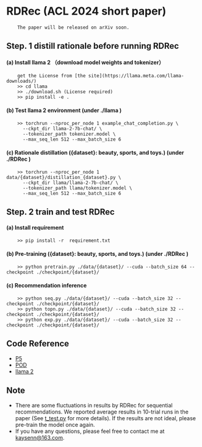 # RDRec (ACL 2024 short paper)
        The paper will be released on arXiv soon.

## Step. 1 distill rationale before running RDRec

#### (a) Install llama 2 （download model weights and tokenizer）
        get the License from [the site](https://llama.meta.com/llama-downloads/)
        >> cd llama 
	    >> ./download.sh (License required)
        >> pip install -e .

#### (b) Test llama 2 environment  (under ./llama )
        >> torchrun --nproc_per_node 1 example_chat_completion.py \
          --ckpt_dir llama-2-7b-chat/ \
          --tokenizer_path tokenizer.model \
          --max_seq_len 512 --max_batch_size 6

#### (c) Rationale distillation  ({dataset}: beauty, sports, and toys.) (under ./RDRec )
        >> torchrun --nproc_per_node 1 data/{dataset}/distillation_{dataset}.py \
          --ckpt_dir llama/llama-2-7b-chat/ \
          --tokenizer_path llama/tokenizer.model \
          --max_seq_len 512 --max_batch_size 6

## Step. 2 train and test RDRec

#### (a) Install requirement 
        >> pip install -r  requirement.txt

#### (b) Pre-training ({dataset}: beauty, sports, and toys.) (under ./RDRec )
        >> python pretrain.py ./data/{dataset}/ --cuda --batch_size 64 --checkpoint ./checkpoint/{dataset}/

#### (c) Recommendation inference 
        >> python seq.py ./data/{dataset}/ --cuda --batch_size 32 --checkpoint ./checkpoint/{dataset}/
        >> python topn.py ./data/{dataset}/ --cuda --batch_size 32 --checkpoint ./checkpoint/{dataset}/
        >> python exp.py ./data/{dataset}/ --cuda --batch_size 32 --checkpoint ./checkpoint/{dataset}/

## Code Reference
- [P5](https://github.com/jeykigung/P5)
- [POD](https://github.com/lileipisces/POD)
- [llama 2](https://github.com/facebookresearch/llama)

## Note
- There are some fluctuations in results by RDRec for sequential recommendations. We reported average results in 10-trial runs in the paper  (See [t_test.py](https://github.com/WangXFng/RDRec/blob/main/utils/t_test.py) for more details). If the results are not ideal, please pre-train the model once again. 
- If you have any questions, please feel free to contact me at kaysenn@163.com.

